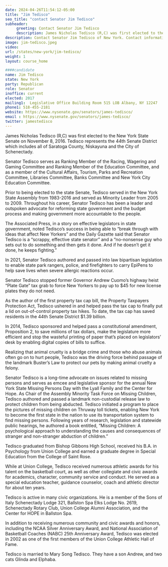 ```yaml
---
date: 2024-04-26T11:54:12-05:00
title: "Jim Tedisco"
seo_title: "contact Senator Jim Tedisco"
subheader:
     greeting: Contact Senator Jim Tedisco
     description: James Nicholas Tedisco (R,C) was first elected to the New York State Senate on November 8, 2016. Tedisco represents the 44th Senate District which includes all of Saratoga County, Niskayuna and the City of Schenectady.
description: Contact Senator Jim Tedisco of New York. Contact information for Jim Tedisco includes email address, phone number, and mailing address.
image: jim-tedisco.jpeg
video:
url: /states/new-york/jim-tedisco/
weight: 1
layout: course_home

####candidate
name: Jim Tedisco
state: New York
party: Republican
role: Senator
inoffice: current
elected: 2017
mailing1:  Legislative Office Building Room 515 LOB Albany, NY 12247
phone1: 518-455-2181
website: https://www.nysenate.gov/senators/james-tedisco/
email : https://www.nysenate.gov/senators/james-tedisco/
twitter: jamestedisco
---
```


James Nicholas Tedisco (R,C) was first elected to the New York State Senate on November 8, 2016. Tedisco represents the 44th Senate District which includes all of Saratoga County, Niskayuna and the City of Schenectady.

Senator Tedisco serves as Ranking Member of the Racing, Wagering and Gaming Committee and Ranking Member of the Education Committee, and as a member of the Cultural Affairs, Tourism, Parks and Recreation Committee, Libraries Committee, Banks Committee and New York City Education Committee.

Prior to being elected to the state Senate, Tedisco served in the New York State Assembly from 1983-2016 and served as Minority Leader from 2005 to 2009. Throughout his career, Senator Tedisco has been a leader and outspoken advocate for reforming state government and the budget process and making government more accountable to the people.

The Associated Press, in a story on effective legislators in state government, noted Tedisco’s success in being able to “break through with ideas that affect New Yorkers” and the Daily Gazette said that Senator Tedisco is a “scrappy, effective state senator” and a “no-nonsense guy who sets out to do something and then gets it done. And if he doesn’t get it done, he keeps fighting.”

In 2021, Senator Tedisco authored and passed into law bipartisan legislation to enable state park rangers, police, and firefighters to carry EpiPens to help save lives when severe allergic reactions occur.

Senator Tedisco stopped former Governor Andrew Cuomo’s highway heist “Plate Gate” tax grab to force New Yorkers to pay up to $45 for new license plates they do not need.

As the author of the first property tax cap bill, the Property Taxpayers Protection Act, Tedisco ushered in and helped pass the tax cap to finally put a lid on out-of-control property tax hikes. To date, the tax cap has saved residents in the 44th Senate District $1.39 billion.

In 2014, Tedisco sponsored and helped pass a constitutional amendment, Proposition 2, to save millions of tax dollars, make the legislature more efficient and stop the wasteful printing of paper that’s placed on legislators’ desk by enabling digital copies of bills to suffice.

Realizing that animal cruelty is a bridge crime and those who abuse animals often go on to hurt people, Tedisco was the driving force behind passage of the landmark Buster’s Law to protect our pets by making animal cruelty a felony.

Senator Tedisco is a long-time advocate on issues related to missing persons and serves as emcee and legislative sponsor for the annual New York State Missing Persons Day with the Lyall Family and the Center for Hope.  As Chair of the Assembly Minority Task Force on Missing Children, Tedisco authored and passed a landmark non-custodial release law to protect children from being abducted. Tedisco initiated a program to place the pictures of missing children on Thruway toll tickets, enabling New York to become the first state in the nation to use its transportation system to find missing persons. Following years of research, legislation and statewide public hearings, he authored a book entitled, “Missing Children: A psychological approach to understanding the causes and consequences of stranger and non-stranger abduction of children.”

Tedisco graduated from Bishop Gibbons High School, received his B.A. in Psychology from Union College and earned a graduate degree in Special Education from the College of Saint Rose.

While at Union College, Tedisco received numerous athletic awards for his talent on the basketball court, as well as other collegiate and civic awards for academics, character, community service and conduct. He served as a special education teacher, guidance counselor, coach and athletic director for about ten years.

Tedisco is active in many civic organizations. He is a member of the Sons of Italy Schenectady Lodge 321, Ballston Spa Elks Lodge No. 2619, Schenectady Rotary Club, Union College Alumni Association, and the Center for HOPE in Ballston Spa.

In addition to receiving numerous community and civic awards and honors, including the NCAA Silver Anniversary Award, and National Association of Basketball Coaches (NABC) 25th Anniversary Award, Tedisco was elected in 2002 as one of the first members of the Union College Athletic Hall of Fame.

Tedisco is married to Mary Song Tedisco. They have a son Andrew, and two cats Glinda and Elphaba.
